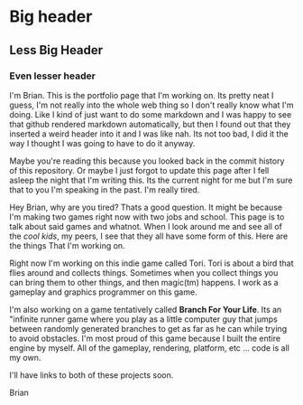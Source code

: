 # Big header
## Less Big Header
### Even lesser header

I'm Brian. This is the portfolio page that I'm working on.
Its pretty neat I guess, I'm not really into the whole web thing
so I don't really know what I'm doing. Like I kind of just want to
do some markdown and I was happy to see that github rendered markdown
automatically, but then I found out that they inserted a weird header into
it and I was like nah. Its not too bad, I did it the way I thought I was going
to have to do it anyway.

Maybe you're reading this because you looked back in the commit history of this repository.
Or maybe I just forgot to update this page after I fell asleep the night that I'm writing this.
Its the current night for me but I'm sure that to you I'm speaking in the past. I'm really tired.

Hey Brian, why are you tired?
Thats a good question. It might be because I'm making two games right now with two jobs and
school. This page is to talk about said games and whatnot. When I look around me and see all
of the *cool kids*, my peers, I see that they all have some form of this. Here are the things
That I'm working on.

Right now I'm working on this indie game called Tori. Tori is about a bird that flies around and
collects things. Sometimes when you collect things you can bring them to other things, and
then magic(tm) happens. I work as a gameplay and graphics programmer on this game.

I'm also working on a game tentatively called **Branch For Your Life**.
Its an "infinite runner game where you play as a little computer guy that jumps between
randomly generated branches to get as far as he can while trying to avoid obstacles.
I'm most proud of this game because I built the entire engine by myself. All of the gameplay,
rendering, platform, etc ... code is all my own.

I'll have links to both of these projects soon.

Brian